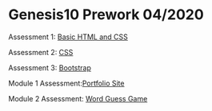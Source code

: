 # Genesis10  Prework  04/2020

Assessment 1: [Basic HTML and CSS](https://hallek7.github.io/hallek7-hallek7.github.io/Dev10-Program/HTML_BasicCSS_Assessment/index.html)

Assessment 2: [CSS](https://hallek7.github.io/hallek7-hallek7.github.io/Dev10-Program/CSS_Assessment/index.html)

Assessment 3: [Bootstrap](https://hallek7.github.io/hallek7-hallek7.github.io/Dev10-Program/Bootstrap_Assessment/index.html)

Module 1 Assessment:[Portfolio Site](https://hallek7.github.io/hallek7-hallek7.github.io/Dev10-Program//Module-1_Assessment/index.html)

Module 2 Assessment: [Word Guess Game](https://hallek7.github.io/hallek7-hallek7.github.io/Dev10-Program/Module-2_Assessment/index.html)
 

